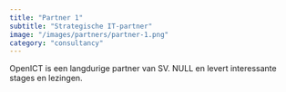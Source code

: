 ```yaml
---
title: "Partner 1"
subtitle: "Strategische IT-partner"
image: "/images/partners/partner-1.png"
category: "consultancy"
---
```


OpenICT is een langdurige partner van SV. NULL en levert interessante stages en lezingen.